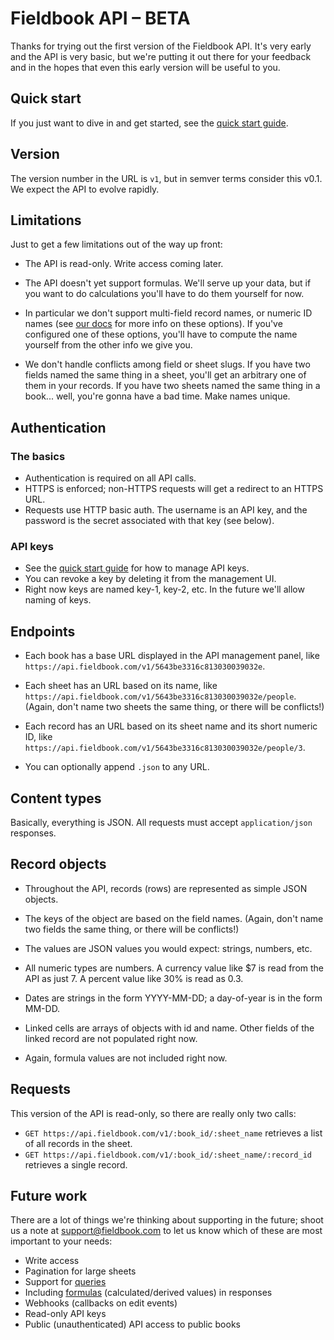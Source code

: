 Fieldbook API – BETA
====================

Thanks for trying out the first version of the Fieldbook API. It's very early and the API is very basic, but we're putting it out there for your feedback and in the hopes that even this early version will be useful to you.

Quick start
-----------

If you just want to dive in and get started, see the [quick start guide](quick-start.md).

Version
-------

The version number in the URL is `v1`, but in semver terms consider this v0.1. We expect the API to evolve rapidly.

Limitations
-----------

Just to get a few limitations out of the way up front:

* The API is read-only. Write access coming later.

* The API doesn't yet support formulas. We'll serve up your data, but if you want to do calculations you'll have to do them yourself for now.

* In particular we don't support multi-field record names, or numeric ID names (see [our docs](http://docs.fieldbook.com/docs/the-name-column) for more info on these options). If you've configured one of these options, you'll have to compute the name yourself from the other info we give you.

* We don't handle conflicts among field or sheet slugs. If you have two fields named the same thing in a sheet, you'll get an arbitrary one of them in your records. If you have two sheets named the same thing in a book... well, you're gonna have a bad time. Make names unique.

Authentication
--------------

### The basics

* Authentication is required on all API calls.
* HTTPS is enforced; non-HTTPS requests will get a redirect to an HTTPS URL.
* Requests use HTTP basic auth. The username is an API key, and the password is the secret associated with that key (see below).

### API keys

* See the [quick start guide](quick-start.md) for how to manage API keys.
* You can revoke a key by deleting it from the management UI.
* Right now keys are named key-1, key-2, etc. In the future we'll allow naming of keys.

Endpoints
---------

* Each book has a base URL displayed in the API management panel, like `https://api.fieldbook.com/v1/5643be3316c813030039032e`.

* Each sheet has an URL based on its name, like `https://api.fieldbook.com/v1/5643be3316c813030039032e/people`. (Again, don't name two sheets the same thing, or there will be conflicts!)

* Each record has an URL based on its sheet name and its short numeric ID, like `https://api.fieldbook.com/v1/5643be3316c813030039032e/people/3`.

* You can optionally append `.json` to any URL.

Content types
-------------

Basically, everything is JSON. All requests must accept `application/json` responses.

Record objects
--------------

* Throughout the API, records (rows) are represented as simple JSON objects.

* The keys of the object are based on the field names. (Again, don't name two fields the same thing, or there will be conflicts!)

* The values are JSON values you would expect: strings, numbers, etc.

* All numeric types are numbers. A currency value like $7 is read from the API as just 7. A percent value like 30% is read as 0.3.

* Dates are strings in the form YYYY-MM-DD; a day-of-year is in the form MM-DD.

* Linked cells are arrays of objects with id and name. Other fields of the linked record are not populated right now.

* Again, formula values are not included right now.

Requests
--------

This version of the API is read-only, so there are really only two calls:

* `GET https://api.fieldbook.com/v1/:book_id/:sheet_name` retrieves a list of all records in the sheet.
* `GET https://api.fieldbook.com/v1/:book_id/:sheet_name/:record_id` retrieves a single record.

Future work
-----------

There are a lot of things we're thinking about supporting in the future; shoot us a note at support@fieldbook.com to let us know which of these are most important to your needs:

* Write access
* Pagination for large sheets
* Support for [queries](http://docs.fieldbook.com/docs/queries)
* Including [formulas](http://docs.fieldbook.com/docs/formulas) (calculated/derived values) in responses
* Webhooks (callbacks on edit events)
* Read-only API keys
* Public (unauthenticated) API access to public books
